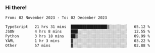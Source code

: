 ### Hi there!

<!--START_SECTION:waka-->

```txt
From: 02 November 2023 - To: 02 December 2023

TypeScript   21 hrs 31 mins  ████████████████▒░░░░░░░░   65.12 %
JSON         4 hrs 8 mins    ███░░░░░░░░░░░░░░░░░░░░░░   12.55 %
Python       3 hrs 18 mins   ██▒░░░░░░░░░░░░░░░░░░░░░░   09.99 %
YAML         1 hr 3 mins     ▓░░░░░░░░░░░░░░░░░░░░░░░░   03.22 %
Other        57 mins         ▓░░░░░░░░░░░░░░░░░░░░░░░░   02.88 %
```

<!--END_SECTION:waka-->
